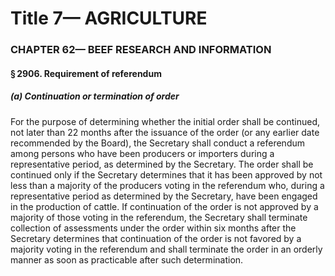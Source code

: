 
# Title 7— AGRICULTURE
### CHAPTER 62— BEEF RESEARCH AND INFORMATION
#### § 2906. Requirement of referendum
##### (a) Continuation or termination of order

For the purpose of determining whether the initial order shall be continued, not later than 22 months after the issuance of the order (or any earlier date recommended by the Board), the Secretary shall conduct a referendum among persons who have been producers or importers during a representative period, as determined by the Secretary. The order shall be continued only if the Secretary determines that it has been approved by not less than a majority of the producers voting in the referendum who, during a representative period as determined by the Secretary, have been engaged in the production of cattle. If continuation of the order is not approved by a majority of those voting in the referendum, the Secretary shall terminate collection of assessments under the order within six months after the Secretary determines that continuation of the order is not favored by a majority voting in the referendum and shall terminate the order in an orderly manner as soon as practicable after such determination.
